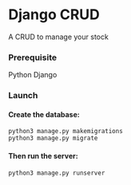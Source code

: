 # Django CRUD

A CRUD to manage your stock

### Prerequisite

Python
Django

### Launch

#### Create the database:

    python3 manage.py makemigrations
    python3 manage.py migrate

#### Then run the server:

    python3 manage.py runserver
